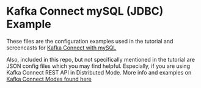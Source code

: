 # Kafka Connect mySQL (JDBC) Example

These files are the configuration examples used in the tutorial and screencasts for [Kafka Connect with mySQL](https://supergloo.com/kafka-connect/kafka-connect-mysql-example/)

Also, included in this repo, but not specifically mentioned in the tutorial are JSON config files which you may find helpful.  Especially, if you are using Kafka Connect REST API in Distributed Mode.  More info and examples on [Kafka Connect Modes found here](https://supergloo.com/kafka-connect/running-kafka-connect-standalone-vs-distributed-mode-examples)
